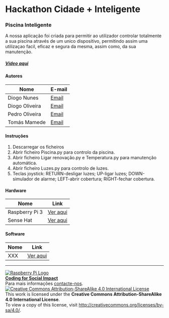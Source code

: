 ﻿# Hackathon Cidade + Inteligente  

### Piscina Inteligente  

A nossa aplicação foi criada para permitir ao utilizador controlar totalmente a sua piscina através de um unico dispositivo, permitindo assim uma utilizaçao facil, eficaz e segura da mesma, assim como, da sua manutenção.

##### [Vídeo aqui](Demo/piscinainteligente.mov?raw=true)  

#### Autores  

|Nome  |E-mail  |  
|---|---|   
|Diogo Nunes  |[Email](mailto:alex.diogo13@hotmail.com)  |  
|Diogo Oliveira  |[Email](mailto:diogo.joao.1999@gmail.com)  |  
|Pedro Oliveira  |[Email](mailto:pedro_naldinho@hotmail.com)  |  
|Tomás Mamede  |[Email](mailto:tomas.sant.mamede@hotmail.com)  |  

#### Instruções

1. Descarregar os ficheiros
2. Abrir ficheiro Piscina.py para controlo da piscina.
3. Abrir ficheiro Ligar renovação.py e Temperatura.py para manutenção automática.
4. Abrir ficheiro Luzes.py para controlo de luzes.
5. Teclas joystick: RETURN-desligar luzes; UP-ligar luzes; DOWN-simulador de alarme; LEFT-abrir cobertura; RIGHT-fechar cobertura.


#### Hardware  

|Nome  |Link  |  
|---|---|  
|Raspberry Pi 3  |[Ver aqui](http://www.raspberrypi.org)    |  
|Sense Hat  |[Ver aqui](https://www.raspberrypi.org/products/sense-hat/)    |  

#### Software  

|Nome  |Link  |  
|---|---|  
|XXX  |[Ver aqui](http://www.xxx.yyy)  |  


***  
[![Raspberry Pi Logo](https://upload.wikimedia.org/wikipedia/en/thumb/c/cb/Raspberry_Pi_Logo.svg/50px-Raspberry_Pi_Logo.svg.png)](http://raspberrypi.org)   
[**Coding for Social Impact**](http://codingforsocialimpact.fe.up.pt)  
Para mais informações [contacte-nos](mailto:hello@codingforsocialimpact.org).  
[![Creative Commons Attribution-ShareAlike 4.0 International License](https://licensebuttons.net/l/by-sa/4.0/88x31.png)](http://creativecommons.org/licenses/by-sa/4.0/)  
This work is licensed under the **Creative Commons Attribution-ShareAlike 4.0 International License**.  
To view a copy of this license, visit http://creativecommons.org/licenses/by-sa/4.0/.  
